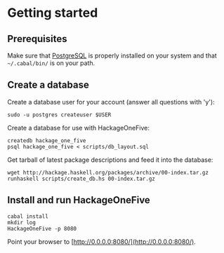 Getting started
===============

Prerequisites
-------------

Make sure that [PostgreSQL](http://www.postgresql.org/) is properly installed
on your system and that `~/.cabal/bin/` is on your path.


Create a database
-----------------
Create a database user for your account (answer all questions with 'y'):

    sudo -u postgres createuser $USER


Create a database for use with HackageOneFive:

    createdb hackage_one_five
    psql hackage_one_five < scripts/db_layout.sql


Get tarball of latest package descriptions and feed it into the database:

    wget http://hackage.haskell.org/packages/archive/00-index.tar.gz
    runhaskell scripts/create_db.hs 00-index.tar.gz


Install and run HackageOneFive
------------------------------

    cabal install
    mkdir log
    HackageOneFive -p 8080


Point your browser to [http://0.0.0.0:8080/](http://0.0.0.0:8080/).
